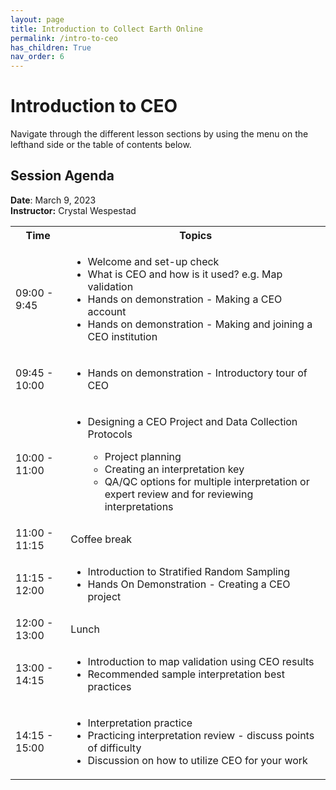 ```yaml
---
layout: page
title: Introduction to Collect Earth Online
permalink: /intro-to-ceo
has_children: True
nav_order: 6
---
```


# Introduction to CEO

Navigate through the different lesson sections by using the menu on the lefthand side or the table of contents below.

## Session Agenda  
**Date**: March 9, 2023  
**Instructor:** Crystal Wespestad

<table>
  <tbody>
    <tr>
      <th align="center">Time</th>
      <th align="center">Topics</th>
    </tr>
    <tr>
      <td>09:00 - 9:45</td>
      <td>
        <ul>
            <li>Welcome and set-up check</li>
            <li>What is CEO and how is it used? e.g. Map validation</li>
            <li>Hands on demonstration - Making a CEO account</li>
            <li>Hands on demonstration - Making and joining a CEO institution</li>
         </ul>
      </td>
    </tr>
    <tr>
     <td>09:45 - 10:00</td>
      <td>
        <ul>
            <li>Hands on demonstration - Introductory tour of CEO</li>
         </ul>
      </td>
    </tr>
    <tr>
      <td>10:00 - 11:00</td>
      <td>
        <ul>
            <li>Designing a CEO Project and Data Collection Protocols</li>
            <ul>
            <li>Project planning</li>
            <li>Creating an interpretation key</li>
            <li>QA/QC options for multiple interpretation or expert review and for reviewing interpretations</li>
         </ul>
    <tr>
      <td>11:00 - 11:15</td>
      <td>Coffee break</td>
      </ul>
      </td>
    </tr>
    <tr>
      <td>11:15 - 12:00</td>
      <td>
        <ul>
            <li>Introduction to Stratified Random Sampling</li>
            <li>Hands On Demonstration - Creating a CEO project</li>
         </ul>
      </td>
    </tr>
    <tr>
      <td>12:00 - 13:00</td>
      <td>Lunch</td>
    </tr>
    <tr>
      <td>13:00 - 14:15</td>
      <td>
        <ul>
            <li>Introduction to map validation using CEO results</li>
            <li>Recommended sample interpretation best practices</li>
          </ul>
      </td>
    </tr>
    <tr>
      <td>14:15 - 15:00</td>
      <td>
        <ul>
            <li>Interpretation practice</li>
            <li>Practicing interpretation review - discuss points of difficulty</li>
            <li>Discussion on how to utilize CEO for your work</li>
         </ul>
      </td>
    </tr>
  </tbody>
</table>
